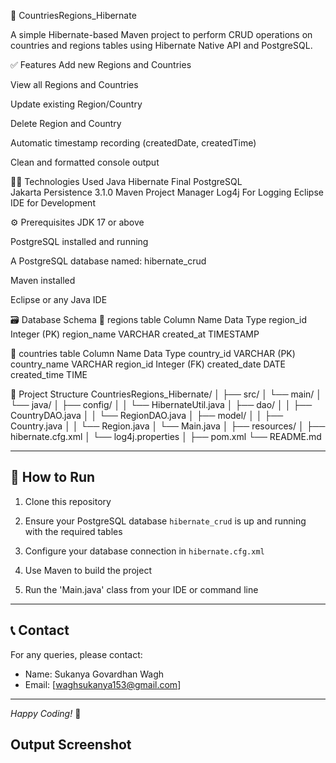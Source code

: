 📘 CountriesRegions_Hibernate

A simple Hibernate-based Maven project to perform CRUD operations on countries and regions tables using Hibernate Native API and PostgreSQL.

✅ Features
Add new Regions and Countries

View all Regions and Countries

Update existing Region/Country

Delete Region and Country

Automatic timestamp recording (createdDate, createdTime)

Clean and formatted console output

🧑‍💻 Technologies Used
Java
Hibernate	Final
PostgreSQL	
Jakarta Persistence	3.1.0
Maven	Project Manager
Log4j	For Logging
Eclipse IDE	for Development

⚙️ Prerequisites
JDK 17 or above

PostgreSQL installed and running

A PostgreSQL database named: hibernate_crud

Maven installed

Eclipse or any Java IDE

🗃️ Database Schema
🔹 regions table
Column Name	Data Type
region_id	Integer (PK)
region_name	VARCHAR
created_at	TIMESTAMP

🔹 countries table
Column Name	Data Type
country_id	VARCHAR (PK)
country_name	VARCHAR
region_id	Integer (FK)
created_date	DATE
created_time	TIME

📂 Project Structure
CountriesRegions_Hibernate/
│
├── src/
│   └── main/
│       └── java/
│           ├── config/
│           │   └── HibernateUtil.java
│           ├── dao/
│           │   ├── CountryDAO.java
│           │   └── RegionDAO.java
│           ├── model/
│           │   ├── Country.java
│           │   └── Region.java
│           └── Main.java
│
├── resources/
│   ├── hibernate.cfg.xml
│   └── log4j.properties
│
├── pom.xml
└── README.md


---

## 🚀 How to Run

1. Clone this repository  
2. Ensure your PostgreSQL database `hibernate_crud` is up and running with the required tables  
3. Configure your database connection in `hibernate.cfg.xml`  
4. Use Maven to build the project
   

5. Run the 'Main.java' class from your IDE or command line  

---

## 📞 Contact

For any queries, please contact:

- Name: Sukanya Govardhan Wagh  
- Email: [waghsukanya153@gmail.com]  

---

*Happy Coding!* 🚀

## Output Screenshot

